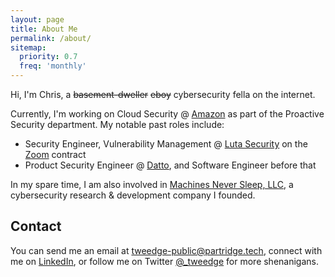 ```yaml
---
layout: page
title: About Me
permalink: /about/
sitemap:
  priority: 0.7
  freq: 'monthly'
---
```


Hi, I'm Chris, a ~~basement-dweller~~ ~~eboy~~ cybersecurity fella on the internet.

Currently, I'm working on Cloud Security @ [Amazon](https://www.aboutamazon.com/about-us) as part of the Proactive Security department. My notable past roles include:
- Security Engineer, Vulnerability Management @ [Luta Security](https://www.lutasecurity.com/) on the [Zoom](https://zoom.us/) contract
- Product Security Engineer @ [Datto](https://datto.com), and Software Engineer before that

In my spare time, I am also involved in [Machines Never Sleep, LLC](https://mns.llc/), a cybersecurity research & development company I founded.

## Contact

You can send me an email at [tweedge-public@partridge.tech](mailto:tweedge-public@partridge.tech), connect with me on [LinkedIn](https://www.linkedin.com/in/tweedge/), or follow me on Twitter [@_tweedge](https://twitter.com/_tweedge) for more shenanigans.
